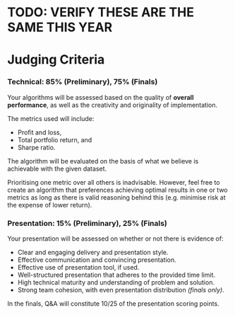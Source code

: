 # TODO: VERIFY THESE ARE THE SAME THIS YEAR

# Judging Criteria

### **Technical: 85% (Preliminary), 75% (Finals)**

Your algorithms will be assessed based on the quality of **overall performance**, as well as the creativity and originality of implementation.

The metrics used will include:

- Profit and loss,
- Total portfolio return, and
- Sharpe ratio.

The algorithm will be evaluated on the basis of what we believe is achievable with the given dataset.

Prioritising one metric over all others is inadvisable. However, feel free to create an algorithm that preferences achieving optimal results in one or two metrics as long as there is valid reasoning behind this (e.g. minimise risk at the expense of lower return).

### **Presentation: 15% (Preliminary), 25% (Finals)**

Your presentation will be assessed on whether or not there is evidence of:

- Clear and engaging delivery and presentation style.
- Effective communication and convincing presentation.
- Effective use of presentation tool, if used.
- Well-structured presentation that adheres to the provided time limit.
- High technical maturity and understanding of problem and solution.
- Strong team cohesion, with even presentation distribution _(finals only)._

In the finals, Q&A will constitute 10/25 of the presentation scoring points.
